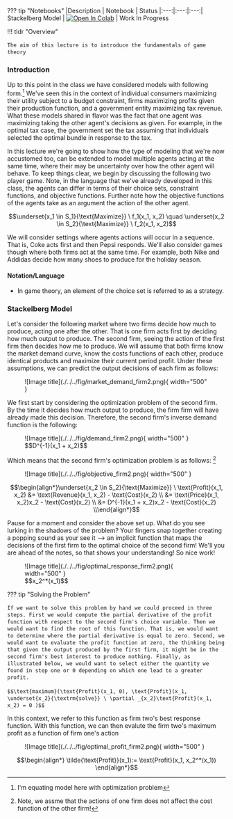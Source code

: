??? tip "Notebooks"
    |Description | Notebook | Status 
    |:---:|:---:|:---:|
    Stackelberg Model | <a href="https://github.com/pharringtonp19/mecon/blob/main/notebooks/game_theory/Stackelberg.ipynb" target="_parent"><img src="https://colab.research.google.com/assets/colab-badge.svg" alt="Open In Colab"/></a> | Work In Progress

!!! tldr "Overview"

    The aim of this lecture is to introduce the fundamentals of game theory

### **Introduction**
Up to this point in the class we have considered models with following form.[^1] We've seen this in the context of individual consumers maximizing their utility subject to a budget constraint, firms maximizing profits given their production function, and a government entity maximizing tax revenue. What these models shared in flavor was the fact that one agent was maximizing taking the other agent's decisions as given. For example, in the optimal tax case, the government set the tax assuming that individuals selected the optimal bundle in response to the tax. 

In this lecture we're going to show how the type of modeling that we're now accustomed too, can be extended to model multiple agents acting at the same time, where their may be uncertainty over how the other agent will behave. To keep things clear, we begin by discussing the following two player game. Note, in the language that we've already developed in this class, the agents can differ in terms of their choice sets, constraint functions, and objective functions. Further note how the objective functions of the agents take as an argument the action of the other agent. 

$$\underset{x_1 \in S_1}{\text{Maximize}} \ f_1(x_1, x_2) \quad \underset{x_2 \in S_2}{\text{Maximize}} \ f_2(x_1, x_2)$$

We will consider settings where agents actions will occur in a sequence. That is, Coke acts first and then Pepsi responds. We'll also consider games though where both firms act at the same time. For example, both Nike and Addidas decide how many shoes to produce for the holiday season. 

#### **Notation/Language**

- In game theory, an element of the choice set is referred to as a strategy. 

### **Stackelberg Model**
Let's consider the following market where two firms decide how much to produce, acting one after the other. That is one firm acts first by deciding how much output to produce. The second firm, seeing the action of the first firm then decides how me to produce. We will assume that both firms know the market demand curve, know the costs functions of each other, produce identical products and maximize their current period profit. Under these assumptions, we can predict the output decisions of each firm as follows:

<figure markdown>
  ![Image title](./../../fig/market_demand_firm2.png){ width="500" }
  <figcaption></figcaption>
</figure>

We first start by considering the optimization problem of the second firm. By the time it decides how much output to produce, the firm firm will have already made this decision. Therefore, the second firm's inverse demand function is the following: 

<figure markdown>
  ![Image title](./../../fig/demand_firm2.png){ width="500" }
  <figcaption>$$D^{-1}(x_1 + x_2)$$</figcaption>
</figure>



Which means that the second firm's optimization problem is as follows: [^2]

<figure markdown>
  ![Image title](./../../fig/objective_firm2.png){ width="500" }
  <figcaption></figcaption>
</figure>



$$\begin{align*}\underset{x_2 \in S_2}{\text{Maximize}} \ \text{Profit}(x_1, x_2) &= \text{Revenue}(x_1, x_2) - \text{Cost}(x_2) \\ 
&= \text{Price}(x_1, x_2)x_2 -  \text{Cost}(x_2) \\ 
&= D^{-1}(x_1 + x_2)x_2 -  \text{Cost}(x_2) \\\end{align*}$$

Pause for a moment and consider the above set up. What do you see lurking in the shadows of the problem? Your fingers snap together creating a popping sound as your see it -->  an implicit function that maps the decisions of the first firm to the optimal choice of the second firm! We'll you are ahead of the notes, so that shows your understanding! So nice work!  

<figure markdown>
  ![Image title](./../../fig/optimal_response_firm2.png){ width="500" }
  <figcaption>$$x_2^*(x_1)$$</figcaption>
</figure>


??? tip "Solving the Problem"

    If we want to solve this problem by hand we could proceed in three steps. First we would compute the partial derivative of the profit function with respect to the second firm's choice variable. Then we would want to find the root of this function. That is, we would want to determine where the partial derivative is equal to zero. Second, we would want to evaluate the profit function at zero, the thinking being that given the output produced by the first firm, it might be in the second firm's best interest to produce nothing. Finally, as illustrated below, we would want to select either the quantity we found in step one or 0 depending on which one lead to a greater profit.

    $$\text{maximum}(\text{Profit}(x_1, 0), \text{Profit}(x_1, \underset{x_2}{\textrm{solve}} \ \partial _{x_2}\text{Profit}(x_1, x_2) = 0 )$$

In this context, we refer to this function as firm two's best response function. With this function, we can then evalute the firm two's maximum profit as a function of firm one's action 

<figure markdown>
  ![Image title](./../../fig/optimal_profit_firm2.png){ width="500" }
  <figcaption></figcaption>
</figure>

$$\begin{align*} \tilde{\text{Profit}}(x_1):= \text{Profit}(x_1, x_2^*(x_1)) \end{align*}$$




<!-- #### Visualizing the Second Firm Problem. 


- A Nash Equilibrium is a set of stategies, one for each player/agent, such that taking the stategies of the other players as given, each agent has no incentive to change their strategy.

### **Limitations of Nash Equilibrium**
- There can be multiple equilibriums 
- Games might not have any equilibriums 
- What is the justification for why we would expect firms to play strategies that coincide with an equilibrium? -->

[^1]: I'm equating model here with optimization problem 

[^2]: Note, we assme that the actions of one firm does not affect the cost function of the other firm!


